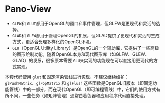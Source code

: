 # Pano-View

* `GLFW`和 `GLUT`都用于OpenGL的窗口和事件管理，但GLFW是更现代和灵活的选择。
* `GLAD`和 `GLEW`都用于管理OpenGL的扩展，但GLAD提供了更现代和灵活的生成方式，更适合处理多样化的OpenGL环境。
* `GLU`（OpenGL Utility Library）是OpenGL的一个辅助库，它提供了一些高级的图形绘制功能。随着OpenGL本身和现代图形库（如GLFW、GLEW、GLAD）的发展，很多原本需要 `GLU`来实现的功能现在可以直接用更现代的方式实现。

本套代码使用 `glut` 和固定渲染管线进行实现，不建议继续维护：
`glPushMatrix`、`glPopMatrix` 和 `glFlush` 这些函数是OpenGL旧版本（即固定功能管线）中的一部分，而在现代OpenGL（即可编程管线）中，它们的使用方式有所不同，一些任务（如矩阵管理）通常由着色器和应用程序代码直接处理。